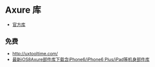 # Axure 库

* [官方库](http://www.axure.com/support/download-widget-libraries)

## 免费

* <http://uxtooltime.com/>
* [最新iOS8Axure部件库下载含iPhone6/iPhone6 Plus/iPad等机身部件库](http://www.axure.com.cn/2217/)
